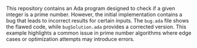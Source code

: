 This repository contains an Ada program designed to check if a given integer is a prime number.  However, the initial implementation contains a bug that leads to incorrect results for certain inputs.  The `bug.ada` file shows the flawed code, while `bugSolution.ada` provides a corrected version.  This example highlights a common issue in prime number algorithms where edge cases or optimization attempts may introduce errors.